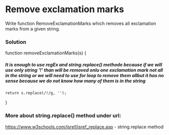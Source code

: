 # Remove exclamation marks

Write function RemoveExclamationMarks which removes all exclamation marks from a given string.

### Solution

function removeExclamationMarks(s) {

##### It is enough to use regEx and string.replace() methode because if we will use only string '!' than will be removed onlu one exclamation mark not all in the string or we will need to use for loop to remove them allbut it has no sense because we do not know how many of them is in the string

    return s.replace(/!/g, '');

}

### More about string.replace() method under url:

https://www.w3schools.com/jsref/jsref_replace.asp - string.replace method

